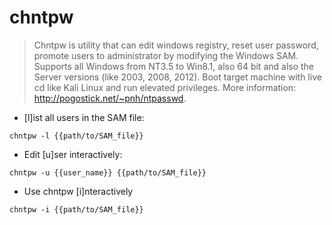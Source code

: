 # chntpw

> Chntpw is utility that can edit windows registry, reset user password, promote users to administrator by modifying the Windows SAM.
> Supports all Windows from NT3.5 to Win8.1, also 64 bit and also the Server versions (like 2003, 2008, 2012).
> Boot target machine with live cd like Kali Linux and run elevated privileges. More information: <http://pogostick.net/~pnh/ntpasswd>.

- [l]ist all users in the SAM file:

`chntpw -l {{path/to/SAM_file}}`

- Edit [u]ser interactively:

`chntpw -u {{user_name}} {{path/to/SAM_file}}`

- Use chntpw [i]nteractively

`chntpw -i {{path/to/SAM_file}}`
